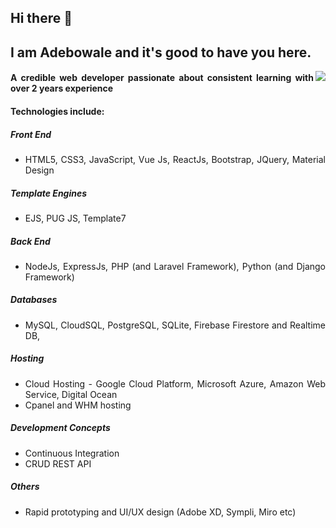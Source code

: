 <div align="justify">
  
## Hi there 👋

## I am Adebowale and it's good to have you here.

<!--
**amadebusuyi/amadebusuyi** is a ✨ _special_ ✨ repository because its `README.md` (this file) appears on your GitHub profile.
-->

<image align="right" src="https://png.pngtree.com/png-vector/20190611/ourmid/pngtree-web-development-illustration-modern-can-be-used-for-landing-pages-web-png-image_1496210.jpg">

<h4>A credible web developer passionate about consistent learning with over 2 years experience</h4> 

#### Technologies include:

##### Front End
- HTML5, CSS3, JavaScript, Vue Js, ReactJs, Bootstrap, JQuery, Material Design

##### Template Engines
- EJS, PUG JS, Template7

##### Back End
- NodeJs, ExpressJs, PHP (and Laravel Framework), Python (and Django Framework)

##### Databases
- MySQL, CloudSQL, PostgreSQL, SQLite, Firebase Firestore and Realtime DB, 

##### Hosting 
- Cloud Hosting - Google Cloud Platform, Microsoft Azure, Amazon Web Service, Digital Ocean
- Cpanel and WHM hosting

##### Development Concepts
- Continuous Integration
- CRUD REST API

##### Others
- Rapid prototyping and UI/UX design (Adobe XD, Sympli, Miro etc)

</div>
